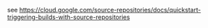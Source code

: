 see https://cloud.google.com/source-repositories/docs/quickstart-triggering-builds-with-source-repositories